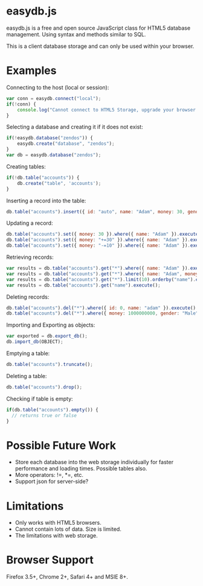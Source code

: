 easydb.js
=========

easydb.js is a free and open source JavaScript class for HTML5 database management. Using syntax and methods similar to SQL.

This is a client database storage and can only be used within your browser.

Examples
=========

Connecting to the host (local or session):

```javascript
var conn = easydb.connect("local");
if(!conn) {
	console.log("Cannot connect to HTML5 Storage, upgrade your browser to support it.");
}
```

Selecting a database and creating it if it does not exist:

```javascript
if(!easydb.database("zendos")) {
	easydb.create("database", "zendos");
}
var db = easydb.database("zendos");
```

Creating tables:

```javascript
if(!db.table("accounts")) {
	db.create("table", 'accounts');
}
```

Inserting a record into the table:

```javascript
db.table("accounts").insert({ id: "auto", name: "Adam", money: 30, gender: "Male" }).execute();
```

Updating a record:

```javascript
db.table("accounts").set({ money: 30 }).where({ name: "Adam" }).execute();
db.table("accounts").set({ money: "+=30" }).where({ name: "Adam" }).execute();
db.table("accounts").set({ money: "-=10" }).where({ name: "Adam" }).execute();
```

Retrieving records:

```javascript
var results = db.table("accounts").get("*").where({ name: "Adam" }).execute();
var results = db.table("accounts").get("*").where({ name: "Adam", money: 30 }).execute();
var results = db.table("accounts").get("*").limit(10).orderby("name").execute();
var results = db.table("accounts").get("name").execute();
```

Deleting records:

```javascript
db.table("accounts").del("*").where({ id: 0, name: "adam" }).execute();
db.table("accounts").del("*").where({ money: 1000000000, gender: "Male" }).execute();
```

Importing and Exporting as objects:

```javascript
var exported = db.export_db();
db.import_db(OBJECT);
```

Emptying a table:

```javascript
db.table("accounts").truncate();
```

Deleting a table:

```javascript
db.table("accounts").drop();
```

Checking if table is empty:

```javascript
if(db.table("accounts").empty()) {
  // returns true or false
}
```

Possible Future Work
=========

* Store each database into the web storage individually for faster performance and loading times. Possible tables also.
* More operators: !=, *=, etc.
* Support json for server-side?

Limitations
=========

* Only works with HTML5 browsers.
* Cannot contain lots of data. Size is limited.
* The limitations with web storage.

Browser Support
=========

Firefox 3.5+, Chrome 2+, Safari 4+ and MSIE 8+.

